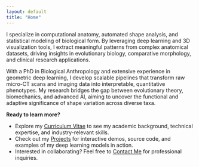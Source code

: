 ```yaml
---
layout: default
title: "Home"
---
```


I specialize in computational anatomy, automated shape analysis, and statistical modeling of biological form. By leveraging deep learning and 3D visualization tools, I extract meaningful patterns from complex anatomical datasets, driving insights in evolutionary biology, comparative morphology, and clinical research applications.

With a PhD in Biological Anthropology and extensive experience in geometric deep learning, I develop scalable pipelines that transform raw micro-CT scans and imaging data into interpretable, quantitative phenotypes. My research bridges the gap between evolutionary theory, biomechanics, and advanced AI, aiming to uncover the functional and adaptive significance of shape variation across diverse taxa.

**Ready to learn more?**  
- Explore my [Curriculum Vitae](/cv/) to see my academic background, technical expertise, and industry-relevant skills.
- Check out my [Projects](/projects/) for interactive demos, source code, and examples of my deep learning models in action.
- Interested in collaborating? Feel free to [Contact Me](/contact/) for professional inquiries.
